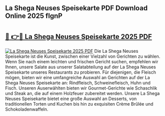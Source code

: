 ## La Shega Neuses Speisekarte PDF Download Online 2025 flgnP

# <h2><a href="http://gcaueb.nevu.top/?p=La+Shega+Neuses+Speisekarte">🔗 👉🔴 La Shega Neuses Speisekarte 2025 PDF</a></h2>

[![La Shega Neuses Speisekarte 2025 PDF](https://i.imgur.com/dBaPXMq.png)](http://gcaueb.nevu.top/?p=La+Shega+Neuses+Speisekarte)
Die La Shega Neuses Speisekarte ist die Kunst, zwischen einer Vielzahl von Gerichten zu wählen. Wenn Sie nach einem leichten und frischen Gericht suchen, empfehlen wir Ihnen, unsere Salate aus unserer Salatabteilung auf der La Shega Neuses Speisekarte unseres Restaurants zu probieren. Für diejenigen, die Fleisch mögen, bieten wir eine umfangreiche Auswahl an Gerichten auf der La Shega Neuses Speisekarte an: Rindfleisch, Schweinefleisch, Huhn und Fisch. Unseren Auserwählten bieten wir Gourmet-Gerichte wie Schaschlik und Steak an, die auf einem Holzfeuer zubereitet werden. Unsere La Shega Neuses Speisekarte bietet eine große Auswahl an Desserts, von traditionellen Torten und Kuchen bis hin zu exquisiten Crème Brûlée und Schokoladenwaffeln.
